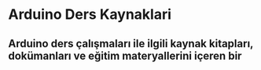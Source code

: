 # Arduino Ders Kaynaklari

## Arduino ders çalışmaları ile ilgili kaynak kitapları, dokümanları ve eğitim materyallerini içeren bir 


